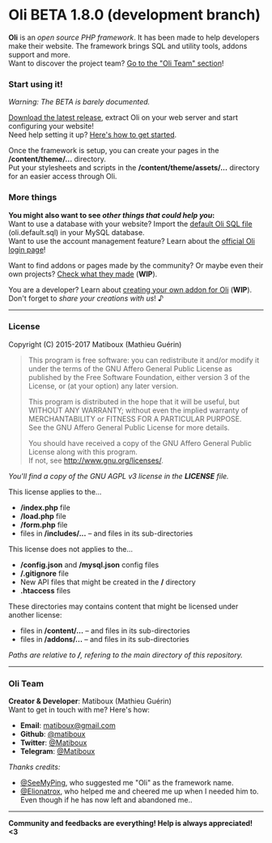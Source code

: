 # Oli BETA 1.8.0 (development branch)

**Oli** is an *open source PHP framework*. It has been made to help developers make their website. The framework brings SQL and utility tools, addons support and more.  
Want to discover the project team? [Go to the "Oli Team" section](#oli-team)!

### Start using it!

*Warning: The BETA is barely documented.*

[Download the latest release](https://github.com/OliFramework/Oli/releases/latest), extract Oli on your web server and start configuring your website!  
Need help setting it up? [Here's how to get started](https://github.com/OliFramework/Oli/wiki/Get-started).

Once the framework is setup, you can create your pages in the **/content/theme/...** directory.  
Put your stylesheets and scripts in the **/content/theme/assets/...** directory for an easier access through Oli.

### More things

**You might also want to see *other things that could help you*:**  
Want to use a database with your website? Import the [default Oli SQL file](#) (oli.default.sql) in your MySQL database.  
Want to use the account management feature? Learn about the [official Oli login page](https://github.com/OliFramework/Oli-Login-Page)!

Want to find addons or pages made by the community? Or maybe even their own projects? [Check what they made](https://github.com/OliFramework/Oli/wiki/Created-by-the-community) (**WIP**).

You are a developer? Learn about [creating your own addon for Oli](#) (**WIP**).  
Don't forget to *share your creations with us*! ♪

---

### License

Copyright (C) 2015-2017 Matiboux (Mathieu Guérin)
> This program is free software: you can redistribute it and/or modify it under the terms of the GNU Affero General Public License as published by the Free Software Foundation, either version 3 of the License, or (at your option) any later version.  
> 
> This program is distributed in the hope that it will be useful, but WITHOUT ANY WARRANTY; without even the implied warranty of MERCHANTABILITY or FITNESS FOR A PARTICULAR PURPOSE.  
> See the GNU Affero General Public License for more details.
> 
> You should have received a copy of the GNU Affero General Public License along with this program.  
> If not, see <http://www.gnu.org/licenses/>.

*You'll find a copy of the GNU AGPL v3 license in the **LICENSE** file.*

This license applies to the...
- **/index.php** file
- **/load.php** file
- **/form.php** file
- files in **/includes/...** – and files in its sub-directories

This license does not applies to the...
- **/config.json** and **/mysql.json** config files
- **/.gitignore** file
- New API files that might be created in the **/** directory
- **.htaccess** files

These directories may contains content that might be licensed under another license:
- files in **/content/...** – and files in its sub-directories
- files in **/addons/...** – and files in its sub-directories

*Paths are relative to **/**, refering to the main directory of this repository.*

---

### Oli Team

**Creator & Developer**: Matiboux (Mathieu Guérin)  
Want to get in touch with me? Here's how:
 - **Email**: [matiboux@gmail.com](mailto:matiboux@gmail.com)
 - **Github**: [@matiboux](https://github.com/Matiboux)
 - **Twitter**: [@Matiboux](https://twitter.com/Matiboux)
 - **Telegram**: [@Matiboux](https://t.me/Matiboux)

*Thanks credits:*
- [@SeeMyPing](https://twitter.com/SeeMyPing), who suggested me "Oli" as the framework name.
- [@Elionatrox](https://twitter.com/Elionatrox), who helped me and cheered me up when I needed him to.  
Even though if he has now left and abandoned me..

---

**Community and feedbacks are everything! Help is always appreciated! <3**